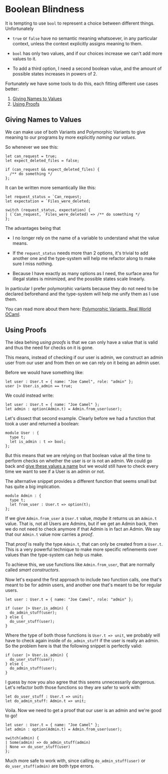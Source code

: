 # Boolean Blindness

It is tempting to use `bool` to represent a choice between different things.
Unfortunately

* `true` or `false` have no semantic meaning whatsoever, in any particular
  context, unless the context explicitly assigns meaning to them.

* `bool` has only two values, and if our choices increase we can't add more
  values to it.

* To add a third option, I need a second boolean value, and the amount of
  possible states increases in powers of 2.

Fortunately we have some tools to do this, each fitting different use cases
better:

1. [Giving Names to Values](#giving-names-to-values)
2. [Using Proofs](#using-proofs)

## Giving Names to Values 

We can make use of both Variants and Polymorphic Variants to give meaning to
our programs by more explicitly _naming our values_.

So whenever we see this:

```reason
let can_request = true;
let expect_deleted_files = false;

if (can_request && expect_deleted_files) {
  /** do something */
};
```

It can be written more semantically like this:

```reason
let request_status = `Can_request;
let expectation = `Files_were_deleted;

switch (request_status, expectation) {
| (`Can_request, `Files_were_deleted) => /** do something */
};
```

The advantages being that

* I no longer rely on the name of a variable to understand what the value means.

* If the `request_status` needs more than 2 options, it's trivial to add another
  one and the type-system will help me refactor along to make sure I miss
  nothing.

* Because I have exactly as many options as I need, the surface area for illegal
  states is minimized, and the possible states scale linearly.

In particular I prefer polymorphic variants because they do not need to be
declared beforehand and the type-system will help me unify them as I use them.

You can read more about them here: [Polymorphic Variants, Real World
OCaml](http://dev.realworldocaml.org/variants.html#polymorphic-variants).




## Using Proofs

The idea behing _using proofs_ is that we can only have a value that is valid
and thus the need for checks on it is gone.

This means, instead of checking if our user is admin, we construct an admin user
from our user and from then on we can rely on it being an admin user.

Before we would have something like:

```reason
let user : User.t = { name: "Joe Camel", role: "admin" };
user |> User.is_admin == true;
```

We could instead write:

```reason
let user : User.t = { name: "Joe Camel" };
let admin : option(Admin.t) = Admin.from_user(user);
```

Let's dissect that second example. Clearly before we had a function that took
a user and returned a boolean:

```reason
module User : {
  type t;
  let is_admin : t => bool;
};
```

But this means that we are relying on that boolean value all the time to
perform checks on whether the user is or is not an admin. We could go back and
[give these values a name](#giving-names-to-values) but we would still have to
check every time we want to see if a User is an admin or not.

The alternative snippet provides a different function that seems small but has
quite a big implication.

```reason
module Admin : {
  type t;
  let from_user : User.t => option(t);
};
```

If we give `Admin.from_user` a `User.t` value, _maybe_ it returns us an
`Admin.t` value. That is, not all Users are Admins, but if we get an Admin
back, then we do not need to check anymore if that Admin is in fact an Admin.
We say that our `Admin.t` value now carries a _proof_.

That _proof_ is really the type `Admin.t`, that can only be created from a
`User.t`. This is a very powerful technique to make more specific refinements
over values than the type-system can help us make.

To achieve this, we use functions like `Admin.from_user`, that are normally
called _smart constructors_.

Now let's expand the first approach to include two function calls, one that's
meant to be for admin users, and another one that's meant to be for regular
users.

```reason
let user : User.t = { name: "Joe Camel", role: "admin" };

if (user |> User.is_admin) {
  do_admin_stuff(user);
} else {
  do_user_stuff(user);
}
```

Where the type of both those functions is `User.t => unit`, we probably will
have to check again inside of `do_admin_stuff` if the user is really an admin.
So the problem here is that the following snippet is perfectly valid:

```reason
if (user |> User.is_admin) {
  do_user_stuff(user);
} else {
  do_admin_stuff(user);
}
```

I guess by now you also agree that this seems unnecessarily dangerous. Let's
refactor both those functions so they are safer to work with:

```reason
let do_user_stuff : User.t => unit;
let do_admin_stuff: Admin.t => unit;
```

Voila. Now we need to get a proof that our user is an admin and we're good to
go!

```reason
let user : User.t = { name: "Joe Camel" };
let admin : option(Admin.t) = Admin.from_user(user);

switch(admin) {
| Some(admin) => do_admin_stuff(admin)
| None => do_user_stuff(user)
};
```

Much more safe to work with, since calling `do_admin_stuff(user)` or
`do_user_stuff(admin)` are both type errors.
